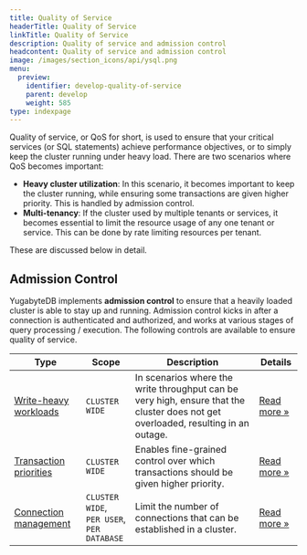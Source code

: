 ```yaml
---
title: Quality of Service
headerTitle: Quality of Service
linkTitle: Quality of Service
description: Quality of service and admission control
headcontent: Quality of service and admission control
image: /images/section_icons/api/ysql.png
menu:
  preview:
    identifier: develop-quality-of-service
    parent: develop
    weight: 585
type: indexpage
---
```

Quality of service, or QoS for short, is used to ensure that your critical services (or SQL statements) achieve performance objectives, or to simply keep the cluster running under heavy load. There are two scenarios where QoS becomes important:
* **Heavy cluster utilization**: In this scenario, it becomes important to keep the cluster running, while ensuring some transactions are given higher priority. This is handled by admission control.
* **Multi-tenancy**: If the cluster used by multiple tenants or services, it becomes essential to limit the resource usage of any one tenant or service. This can be done by rate limiting resources per tenant.

These are discussed below in detail.


## Admission Control

YugabyteDB implements **admission control** to ensure that a heavily loaded cluster is able to stay up and running. Admission control kicks in after a connection is authenticated and authorized, and works at various stages of query processing / execution. The following controls are available to ensure quality of service.


| Type | Scope | Description | Details |
| --- | --- | --- | --- |
| [Write-heavy workloads](write-heavy-workloads) | `CLUSTER WIDE` | In scenarios where the write throughput can be very high, ensure that the cluster does not get overloaded, resulting in an outage. | [Read more &raquo;](write-heavy-workloads) |
| [Transaction priorities](transaction-priority) | `CLUSTER WIDE` | Enables fine-grained control over which transactions should be given higher priority. | [Read more &raquo;](transaction-priority) |
| [Connection management](limiting-connections) | `CLUSTER WIDE`, <br/>`PER USER`, <br/>`PER DATABASE` | Limit the number of connections that can be established in a cluster. | [Read more &raquo;](limiting-connections) |
